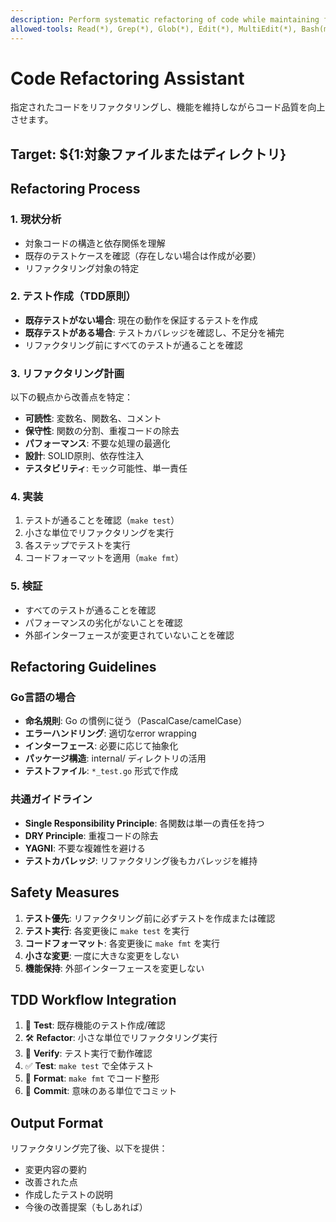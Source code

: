 ```yaml
---
description: Perform systematic refactoring of code while maintaining functionality and improving quality
allowed-tools: Read(*), Grep(*), Glob(*), Edit(*), MultiEdit(*), Bash(make test:*), Bash(make fmt:*), TodoWrite(*)
---
```


# Code Refactoring Assistant

指定されたコードをリファクタリングし、機能を維持しながらコード品質を向上させます。

## Target: ${1:対象ファイルまたはディレクトリ}

## Refactoring Process

### 1. 現状分析
- 対象コードの構造と依存関係を理解
- 既存のテストケースを確認（存在しない場合は作成が必要）
- リファクタリング対象の特定

### 2. テスト作成（TDD原則）
- **既存テストがない場合**: 現在の動作を保証するテストを作成
- **既存テストがある場合**: テストカバレッジを確認し、不足分を補完
- リファクタリング前にすべてのテストが通ることを確認

### 3. リファクタリング計画
以下の観点から改善点を特定：
- **可読性**: 変数名、関数名、コメント
- **保守性**: 関数の分割、重複コードの除去
- **パフォーマンス**: 不要な処理の最適化
- **設計**: SOLID原則、依存性注入
- **テスタビリティ**: モック可能性、単一責任

### 4. 実装
1. テストが通ることを確認（`make test`）
2. 小さな単位でリファクタリングを実行
3. 各ステップでテストを実行
4. コードフォーマットを適用（`make fmt`）

### 5. 検証
- すべてのテストが通ることを確認
- パフォーマンスの劣化がないことを確認
- 外部インターフェースが変更されていないことを確認

## Refactoring Guidelines

### Go言語の場合
- **命名規則**: Go の慣例に従う（PascalCase/camelCase）
- **エラーハンドリング**: 適切なerror wrapping
- **インターフェース**: 必要に応じて抽象化
- **パッケージ構造**: internal/ ディレクトリの活用
- **テストファイル**: `*_test.go` 形式で作成

### 共通ガイドライン
- **Single Responsibility Principle**: 各関数は単一の責任を持つ
- **DRY Principle**: 重複コードの除去
- **YAGNI**: 不要な複雑性を避ける
- **テストカバレッジ**: リファクタリング後もカバレッジを維持

## Safety Measures

1. **テスト優先**: リファクタリング前に必ずテストを作成または確認
2. **テスト実行**: 各変更後に `make test` を実行
3. **コードフォーマット**: 各変更後に `make fmt` を実行
4. **小さな変更**: 一度に大きな変更をしない
5. **機能保持**: 外部インターフェースを変更しない

## TDD Workflow Integration

1. 🧪 **Test**: 既存機能のテスト作成/確認
2. 🛠️ **Refactor**: 小さな単位でリファクタリング実行
3. 🔄 **Verify**: テスト実行で動作確認
4. ✅ **Test**: `make test` で全体テスト
5. 🎨 **Format**: `make fmt` でコード整形
6. 💾 **Commit**: 意味のある単位でコミット

## Output Format

リファクタリング完了後、以下を提供：
- 変更内容の要約
- 改善された点
- 作成したテストの説明
- 今後の改善提案（もしあれば）